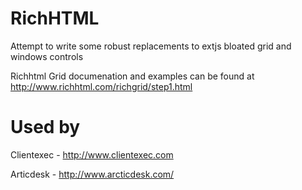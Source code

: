 RichHTML
========

Attempt to write some robust replacements to extjs bloated grid and windows controls

Richhtml Grid documenation and examples can be found at http://www.richhtml.com/richgrid/step1.html

Used by
=======
Clientexec - http://www.clientexec.com

Articdesk - http://www.arcticdesk.com/
